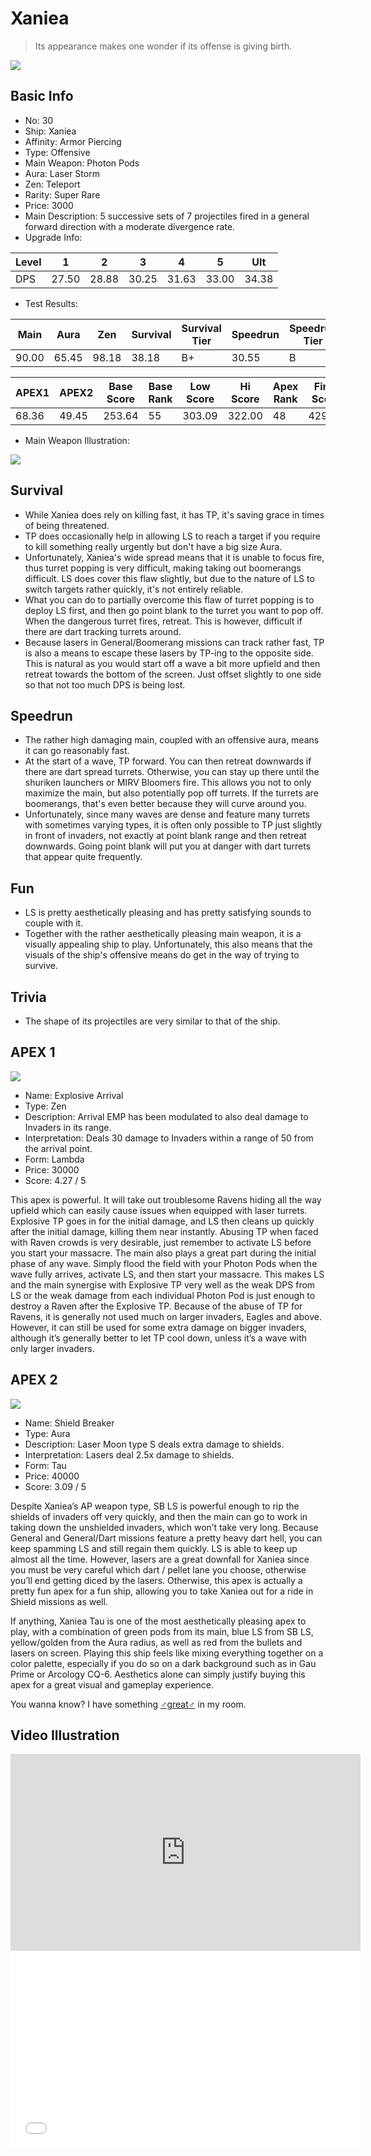 # Xaniea

> Its appearance makes one wonder if its offense is giving birth.

<img src="/ships/ship_30.png" style={{zoom:1}}/>

## Basic Info

- No: 30
- Ship: Xaniea
- Affinity: Armor Piercing
- Type: Offensive
- Main Weapon: Photon Pods
- Aura: Laser Storm
- Zen: Teleport
- Rarity: Super Rare
- Price: 3000
- Main Description: 5 successive sets of 7 projectiles fired in a general forward direction with a moderate divergence rate.
- Upgrade Info: 

| Level | 1 | 2 | 3 | 4 | 5 | Ult |
|--|--|--|--|--|--|--|
| DPS | 27.50 | 28.88 | 30.25 | 31.63 | 33.00 | 34.38 |

- Test Results: 

| Main | Aura | Zen | Survival | Survival Tier | Speedrun | Speedrun Tier | Fun | Fun Tier |
|--|--|--|--|--|--|--|--|--|
| 90.00 | 65.45 | 98.18 | 38.18 | B+ | 30.55 | B | 38.73 | A- |

| APEX1 | APEX2 | Base Score | Base Rank | Low Score | Hi Score | Apex Rank | Final Score | FinalRank |
|--|--|--|--|--|--|--|--|--|
| 68.36 | 49.45 | 253.64 | 55 | 303.09 | 322.00 | 48 | 429.45 | 42 |

- Main Weapon Illustration:

<img src="/illustration/main_30.gif" style={{zoom:1}}/>

## Survival

- While Xaniea does rely on killing fast, it has TP, it's saving grace in times of being threatened.
- TP does occasionally help in allowing LS to reach a target if you require to kill something really urgently but don't have a big size Aura.
- Unfortunately, Xaniea's wide spread means that it is unable to focus fire, thus turret popping is very difficult, making taking out boomerangs difficult. LS does cover this flaw slightly, but due to the nature of LS to switch targets rather quickly, it's not entirely reliable.
- What you can do to partially overcome this flaw of turret popping is to deploy LS first, and then go point blank to the turret you want to pop off. When the dangerous turret fires, retreat. This is however, difficult if there are dart tracking turrets around.
- Because lasers in General/Boomerang missions can track rather fast, TP is also a means to escape these lasers by TP-ing to the opposite side. This is natural as you would start off a wave a bit more upfield and then retreat towards the bottom of the screen. Just offset slightly to one side so that not too much DPS is being lost.

## Speedrun

- The rather high damaging main, coupled with an offensive aura, means it can go reasonably fast.
- At the start of a wave, TP forward. You can then retreat downwards if there are dart spread turrets. Otherwise, you can stay up there until the shuriken launchers or MIRV Bloomers fire. This allows you not to only maximize the main, but also potentially pop off turrets. If the turrets are boomerangs, that's even better because they will curve around you.
- Unfortunately, since many waves are dense and feature many turrets with sometimes varying types, it is often only possible to TP just slightly in front of invaders, not exactly at point blank range and then retreat downwards. Going point blank will put you at danger with dart turrets that appear quite frequently.

## Fun

- LS is pretty aesthetically pleasing and has pretty satisfying sounds to couple with it.
- Together with the rather aesthetically pleasing main weapon, it is a visually appealing ship to play. Unfortunately, this also means that the visuals of the ship's offensive means do get in the way of trying to survive.

## Trivia

- The shape of its projectiles are very similar to that of the ship.

## APEX 1

<img src="/ships/ship_30_apex_1.png" style={{zoom:1}}/>

- Name: Explosive Arrival
- Type: Zen
- Description: Arrival EMP has been modulated to also deal damage to Invaders in its range.
- Interpretation: Deals 30 damage to Invaders within a range of 50 from the arrival point.
- Form: Lambda
- Price: 30000
- Score: 4.27 / 5

This apex is powerful. It will take out troublesome Ravens hiding all the way upfield which can easily cause issues when equipped with laser turrets. Explosive TP goes in for the initial damage, and LS then cleans up quickly after the initial damage, killing them near instantly. Abusing TP when faced with Raven crowds is very desirable, just remember to activate LS before you start your massacre. The main also plays a great part during the initial phase of any wave. Simply flood the field with your Photon Pods when the wave fully arrives, activate LS, and then start your massacre. This makes LS and the main synergise with Explosive TP very well as the weak DPS from LS or the weak damage from each individual Photon Pod is just enough to destroy a Raven after the Explosive TP. Because of the abuse of TP for Ravens, it is generally not used much on larger invaders, Eagles and above. However, it can still be used for some extra damage on bigger invaders, although it’s generally better to let TP cool down, unless it’s a wave with only larger invaders.

## APEX 2

<img src="/ships/ship_30_apex_2.png" style={{zoom:1}}/>

- Name: Shield Breaker
- Type: Aura
- Description: Laser Moon type S deals extra damage to shields.
- Interpretation: Lasers deal 2.5x damage to shields.
- Form: Tau
- Price: 40000
- Score: 3.09 / 5

Despite Xaniea’s AP weapon type, SB LS is powerful enough to rip the shields of invaders off very quickly, and then the main can go to work in taking down the unshielded invaders, which won’t take very long. Because General and General/Dart missions feature a pretty heavy dart hell, you can keep spamming LS and still regain them quickly. LS is able to keep up almost all the time. However, lasers are a great downfall for Xaniea since you must be very careful which dart / pellet lane you choose, otherwise you’ll end getting diced by the lasers. Otherwise, this apex is actually a pretty fun apex for a fun ship, allowing you to take Xaniea out for a ride in Shield missions as well.

If anything, Xaniea Tau is one of the most aesthetically pleasing apex to play, with a combination of green pods from its main, blue LS from SB LS, yellow/golden from the Aura radius, as well as red from the bullets and lasers on screen. Playing this ship feels like mixing everything together on a color palette, especially if you do so on a dark background such as in Gau Prime or Arcology CQ-6. Aesthetics alone can simply justify buying this apex for a great visual and gameplay experience.

You wanna know? I have something [♂great♂](https://www.bilibili.com/video/BV1yF41197Dz/) in my room.

## Video Illustration

<iframe width="560" height="315" src="https://www.youtube.com/embed/iP1REuaukvU?si=hYPFyM9cq7WKC4dQ" title="YouTube video player" frameborder="0" allow="accelerometer; autoplay; clipboard-write; encrypted-media; gyroscope; picture-in-picture; web-share" referrerpolicy="strict-origin-when-cross-origin" allowfullscreen></iframe>

<br/>

<iframe width="560" height="315" src="//player.bilibili.com/player.html?aid=697845229&bvid=BV1nm4y1y7KE&cid=1104958351&p=1&autoplay=false" scrolling="no" border="0" frameborder="no" allow="accelerometer; autoplay; clipboard-write; encrypted-media; gyroscope; picture-in-picture; web-share" framespacing="0" allowfullscreen="true"> </iframe>